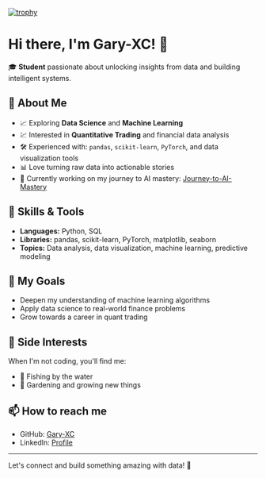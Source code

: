 [![trophy](https://github-profile-trophy.vercel.app/?username=Gary-XC)](https://github.com/ryo-ma/github-profile-trophy)

# Hi there, I'm Gary-XC! 👋

🎓 **Student** passionate about unlocking insights from data and building intelligent systems.

## 🚀 About Me

- 📈 Exploring **Data Science** and **Machine Learning**
- 💹 Interested in **Quantitative Trading** and financial data analysis
- 🛠️ Experienced with: `pandas`, `scikit-learn`, `PyTorch`, and data visualization tools
- 📊 Love turning raw data into actionable stories
- 🌱 Currently working on my journey to AI mastery: [Journey-to-AI-Mastery](https://github.com/Gary-XC/Journey-to-AI-Mastery)

## 🧰 Skills & Tools

- **Languages:** Python, SQL
- **Libraries:** pandas, scikit-learn, PyTorch, matplotlib, seaborn
- **Topics:** Data analysis, data visualization, machine learning, predictive modeling

## 🧭 My Goals

- Deepen my understanding of machine learning algorithms
- Apply data science to real-world finance problems
- Grow towards a career in quant trading

## 🌱 Side Interests

When I'm not coding, you'll find me:
- 🎣 Fishing by the water
- 🌱 Gardening and growing new things

## 📫 How to reach me

- GitHub: [Gary-XC](https://github.com/Gary-XC)
- LinkedIn: [Profile](https://www.linkedin.com/in/garychenx/)
---

Let's connect and build something amazing with data! 🚀


<!--
**Gary-XC/Gary-XC** is a ✨ _special_ ✨ repository because its `README.md` (this file) appears on your GitHub profile.

Here are some ideas to get you started:

- 🔭 I’m currently working on ...
- 🌱 I’m currently learning ...
- 👯 I’m looking to collaborate on ...
- 🤔 I’m looking for help with ...
- 💬 Ask me about ...
- 📫 How to reach me: ...
- 😄 Pronouns: ...
- ⚡ Fun fact: ...
-->
